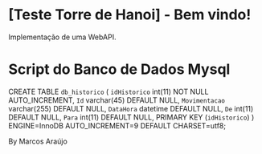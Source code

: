 # [Teste Torre de Hanoi] - Bem vindo!
Implementação de uma WebAPI.

# Script do Banco de Dados Mysql

CREATE TABLE `db_historico` (
  `idHistorico` int(11) NOT NULL AUTO_INCREMENT,
  `Id` varchar(45) DEFAULT NULL,
  `Movimentacao` varchar(255) DEFAULT NULL,
  `DataHora` datetime DEFAULT NULL,
  `De` int(11) DEFAULT NULL,
  `Para` int(11) DEFAULT NULL,
  PRIMARY KEY (`idHistorico`)
) ENGINE=InnoDB AUTO_INCREMENT=9 DEFAULT CHARSET=utf8;

By Marcos Araújo
